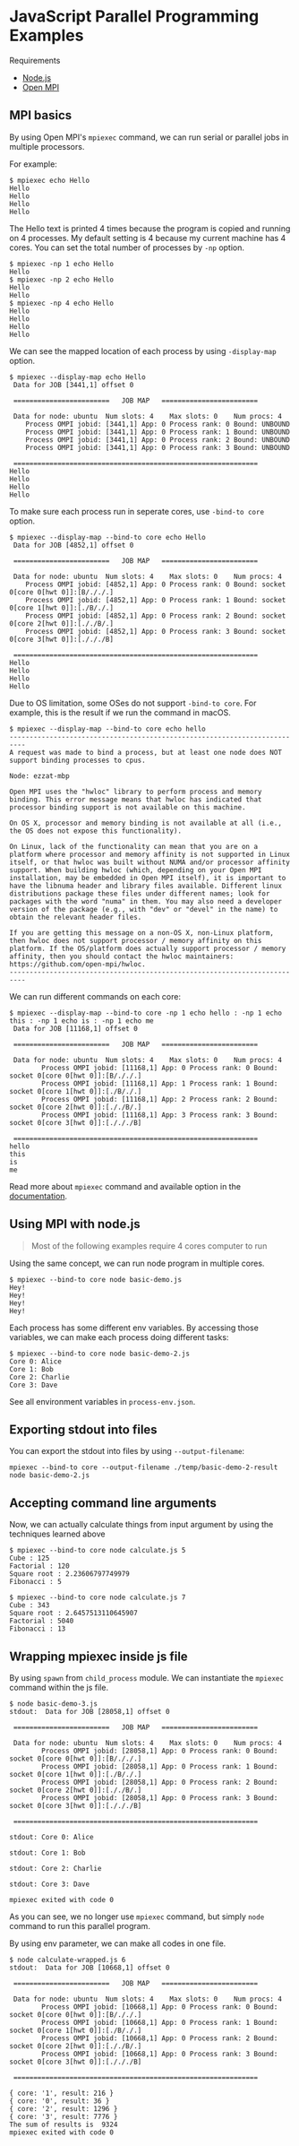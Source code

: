 # JavaScript Parallel Programming Examples

Requirements
 - [Node.js](https://nodejs.org/en/)
 - [Open MPI](https://www.open-mpi.org)

## MPI basics

By using Open MPI's `mpiexec` command, we can run serial or parallel jobs in multiple processors.

For example:

```
$ mpiexec echo Hello
Hello
Hello
Hello
Hello
```

The Hello text is printed 4 times because the program is copied and running on 4 processes. My default setting is 4 because my current machine has 4 cores. You can set the total number of processes by `-np` option.

```
$ mpiexec -np 1 echo Hello
Hello
$ mpiexec -np 2 echo Hello
Hello
Hello
$ mpiexec -np 4 echo Hello
Hello
Hello
Hello
Hello
```

We can see the mapped location of each process by using `-display-map` option.

```
$ mpiexec --display-map echo Hello
 Data for JOB [3441,1] offset 0

 ========================   JOB MAP   ========================

 Data for node: ubuntu	Num slots: 4	Max slots: 0	Num procs: 4
 	Process OMPI jobid: [3441,1] App: 0 Process rank: 0 Bound: UNBOUND
 	Process OMPI jobid: [3441,1] App: 0 Process rank: 1 Bound: UNBOUND
 	Process OMPI jobid: [3441,1] App: 0 Process rank: 2 Bound: UNBOUND
 	Process OMPI jobid: [3441,1] App: 0 Process rank: 3 Bound: UNBOUND

 =============================================================
Hello
Hello
Hello
Hello
```

To make sure each process run in seperate cores, use `-bind-to core` option.

```
$ mpiexec --display-map --bind-to core echo Hello
 Data for JOB [4852,1] offset 0

 ========================   JOB MAP   ========================

 Data for node: ubuntu	Num slots: 4	Max slots: 0	Num procs: 4
 	Process OMPI jobid: [4852,1] App: 0 Process rank: 0 Bound: socket 0[core 0[hwt 0]]:[B/././.]
 	Process OMPI jobid: [4852,1] App: 0 Process rank: 1 Bound: socket 0[core 1[hwt 0]]:[./B/./.]
 	Process OMPI jobid: [4852,1] App: 0 Process rank: 2 Bound: socket 0[core 2[hwt 0]]:[././B/.]
 	Process OMPI jobid: [4852,1] App: 0 Process rank: 3 Bound: socket 0[core 3[hwt 0]]:[./././B]

 =============================================================
Hello
Hello
Hello
Hello
```

Due to OS limitation, some OSes do not support `-bind-to core`. For example, this is the result
if we run the command in macOS.

```
$ mpiexec --display-map --bind-to core echo hello
--------------------------------------------------------------------------
A request was made to bind a process, but at least one node does NOT
support binding processes to cpus.

Node: ezzat-mbp

Open MPI uses the "hwloc" library to perform process and memory
binding. This error message means that hwloc has indicated that
processor binding support is not available on this machine.

On OS X, processor and memory binding is not available at all (i.e.,
the OS does not expose this functionality).

On Linux, lack of the functionality can mean that you are on a
platform where processor and memory affinity is not supported in Linux
itself, or that hwloc was built without NUMA and/or processor affinity
support. When building hwloc (which, depending on your Open MPI
installation, may be embedded in Open MPI itself), it is important to
have the libnuma header and library files available. Different linux
distributions package these files under different names; look for
packages with the word "numa" in them. You may also need a developer
version of the package (e.g., with "dev" or "devel" in the name) to
obtain the relevant header files.

If you are getting this message on a non-OS X, non-Linux platform,
then hwloc does not support processor / memory affinity on this
platform. If the OS/platform does actually support processor / memory
affinity, then you should contact the hwloc maintainers:
https://github.com/open-mpi/hwloc.
--------------------------------------------------------------------------
```

We can run different commands on each core:

```
$ mpiexec --display-map --bind-to core -np 1 echo hello : -np 1 echo this : -np 1 echo is : -np 1 echo me
 Data for JOB [11168,1] offset 0

 ========================   JOB MAP   ========================

 Data for node: ubuntu  Num slots: 4    Max slots: 0    Num procs: 4
        Process OMPI jobid: [11168,1] App: 0 Process rank: 0 Bound: socket 0[core 0[hwt 0]]:[B/././.]
        Process OMPI jobid: [11168,1] App: 1 Process rank: 1 Bound: socket 0[core 1[hwt 0]]:[./B/./.]
        Process OMPI jobid: [11168,1] App: 2 Process rank: 2 Bound: socket 0[core 2[hwt 0]]:[././B/.]
        Process OMPI jobid: [11168,1] App: 3 Process rank: 3 Bound: socket 0[core 3[hwt 0]]:[./././B]

 =============================================================
hello
this
is
me
```

Read more about `mpiexec` command and available option in the [documentation](https://www.open-mpi.org/doc/current/man1/mpiexec.1.php).

## Using MPI with node.js

> Most of the following examples require 4 cores computer to run

Using the same concept, we can run node program in multiple cores.

```
$ mpiexec --bind-to core node basic-demo.js
Hey!
Hey!
Hey!
Hey!
```

Each process has some different env variables. By accessing those variables, we can make each process doing different tasks:

```
$ mpiexec --bind-to core node basic-demo-2.js
Core 0: Alice
Core 1: Bob
Core 2: Charlie
Core 3: Dave
```

See all environment variables in `process-env.json`.

## Exporting stdout into files

You can export the stdout into files by using `--output-filename`:

```
mpiexec --bind-to core --output-filename ./temp/basic-demo-2-result node basic-demo-2.js
```

## Accepting command line arguments

Now, we can actually calculate things from input argument by using the techniques learned above

```
$ mpiexec --bind-to core node calculate.js 5
Cube : 125
Factorial : 120
Square root : 2.23606797749979
Fibonacci : 5
```
```
$ mpiexec --bind-to core node calculate.js 7
Cube : 343
Square root : 2.6457513110645907
Factorial : 5040
Fibonacci : 13
```

## Wrapping mpiexec inside js file

By using `spawn` from `child_process` module. We can instantiate the `mpiexec` command within the js file.

```
$ node basic-demo-3.js
stdout:  Data for JOB [28058,1] offset 0

 ========================   JOB MAP   ========================

 Data for node: ubuntu  Num slots: 4    Max slots: 0    Num procs: 4
        Process OMPI jobid: [28058,1] App: 0 Process rank: 0 Bound: socket 0[core 0[hwt 0]]:[B/././.]
        Process OMPI jobid: [28058,1] App: 0 Process rank: 1 Bound: socket 0[core 1[hwt 0]]:[./B/./.]
        Process OMPI jobid: [28058,1] App: 0 Process rank: 2 Bound: socket 0[core 2[hwt 0]]:[././B/.]
        Process OMPI jobid: [28058,1] App: 0 Process rank: 3 Bound: socket 0[core 3[hwt 0]]:[./././B]

 =============================================================

stdout: Core 0: Alice

stdout: Core 1: Bob

stdout: Core 2: Charlie

stdout: Core 3: Dave

mpiexec exited with code 0
```

As you can see, we no longer use `mpiexec` command, but simply `node` command to run this parallel program.

By using env parameter, we can make all codes in one file.

```
$ node calculate-wrapped.js 6
stdout:  Data for JOB [10668,1] offset 0

 ========================   JOB MAP   ========================

 Data for node: ubuntu  Num slots: 4    Max slots: 0    Num procs: 4
        Process OMPI jobid: [10668,1] App: 0 Process rank: 0 Bound: socket 0[core 0[hwt 0]]:[B/././.]
        Process OMPI jobid: [10668,1] App: 0 Process rank: 1 Bound: socket 0[core 1[hwt 0]]:[./B/./.]
        Process OMPI jobid: [10668,1] App: 0 Process rank: 2 Bound: socket 0[core 2[hwt 0]]:[././B/.]
        Process OMPI jobid: [10668,1] App: 0 Process rank: 3 Bound: socket 0[core 3[hwt 0]]:[./././B]

 =============================================================

{ core: '1', result: 216 }
{ core: '0', result: 36 }
{ core: '2', result: 1296 }
{ core: '3', result: 7776 }
The sum of results is  9324
mpiexec exited with code 0
```
